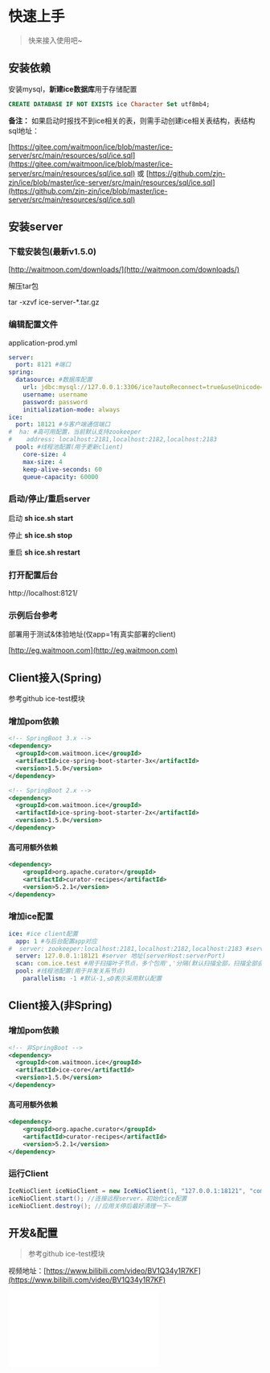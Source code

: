 # 快速上手

>快来接入使用吧~

## 安装依赖

安装mysql，**新建ice数据库**用于存储配置

```sql
CREATE DATABASE IF NOT EXISTS ice Character Set utf8mb4;
```

**备注：** 如果启动时报找不到ice相关的表，则需手动创建ice相关表结构，表结构sql地址：

[https://gitee.com/waitmoon/ice/blob/master/ice-server/src/main/resources/sql/ice.sql](https://gitee.com/waitmoon/ice/blob/master/ice-server/src/main/resources/sql/ice.sql)
或
[https://github.com/zjn-zjn/ice/blob/master/ice-server/src/main/resources/sql/ice.sql](https://github.com/zjn-zjn/ice/blob/master/ice-server/src/main/resources/sql/ice.sql)

## 安装server

### 下载安装包(最新v1.5.0)

[http://waitmoon.com/downloads/](http://waitmoon.com/downloads/)

解压tar包 

tar -xzvf ice-server-*.tar.gz

### 编辑配置文件

application-prod.yml

```yml
server:
  port: 8121 #端口
spring:
  datasource: #数据库配置
    url: jdbc:mysql://127.0.0.1:3306/ice?autoReconnect=true&useUnicode=true&characterEncoding=UTF-8&zeroDateTimeBehavior=convertToNull&serverTimezone=Asia/Shanghai&useSSL=false
    username: username
    password: password
    initialization-mode: always
ice:
  port: 18121 #与客户端通信端口
#  ha: #高可用配置，当前默认支持zookeeper
#    address: localhost:2181,localhost:2182,localhost:2183
  pool: #线程池配置(用于更新client)
    core-size: 4
    max-size: 4
    keep-alive-seconds: 60
    queue-capacity: 60000
```

### 启动/停止/重启server

启动
**sh ice.sh start**

停止
**sh ice.sh stop**

重启
**sh ice.sh restart**

### 打开配置后台

http://localhost:8121/

### 示例后台参考

部署用于测试&体验地址(仅app=1有真实部署的client)

[http://eg.waitmoon.com](http://eg.waitmoon.com)

## Client接入(Spring)

参考github ice-test模块

### 增加pom依赖

```xml
<!-- SpringBoot 3.x -->
<dependency>
  <groupId>com.waitmoon.ice</groupId>
  <artifactId>ice-spring-boot-starter-3x</artifactId>
  <version>1.5.0</version>
</dependency>

<!-- SpringBoot 2.x -->
<dependency>
  <groupId>com.waitmoon.ice</groupId>
  <artifactId>ice-spring-boot-starter-2x</artifactId>
  <version>1.5.0</version>
</dependency>
```

#### 高可用额外依赖

```xml
<dependency>
    <groupId>org.apache.curator</groupId>
    <artifactId>curator-recipes</artifactId>
    <version>5.2.1</version>
</dependency>
```

### 增加ice配置

```yml
ice: #ice client配置
  app: 1 #与后台配置app对应
#  server: zookeeper:localhost:2181,localhost:2182,localhost:2183 #server高可用配置
  server: 127.0.0.1:18121 #server 地址(serverHost:serverPort)
  scan: com.ice.test #用于扫描叶子节点，多个包用','分隔(默认扫描全部，扫描全部会拖慢应用启动速度)
  pool: #线程池配置(用于并发关系节点)
    parallelism: -1 #默认-1,≤0表示采用默认配置
```

## Client接入(非Spring)

### 增加pom依赖

```xml
<!-- 非SpringBoot -->
<dependency>
  <groupId>com.waitmoon.ice</groupId>
  <artifactId>ice-core</artifactId>
  <version>1.5.0</version>
</dependency>
```

#### 高可用额外依赖

```xml
<dependency>
    <groupId>org.apache.curator</groupId>
    <artifactId>curator-recipes</artifactId>
    <version>5.2.1</version>
</dependency>
```

### 运行Client

```java
IceNioClient iceNioClient = new IceNioClient(1, "127.0.0.1:18121", "com.ice.test"); //传入app、server地址和叶子节点扫描路径
iceNioClient.start(); //连接远程server，初始化ice配置
iceNioClient.destroy(); //应用关停后最好清理一下~ 
```

## 开发&配置

>参考github ice-test模块

视频地址：[https://www.bilibili.com/video/BV1Q34y1R7KF](https://www.bilibili.com/video/BV1Q34y1R7KF)

<iframe src="//player.bilibili.com/player.html?aid=807134055&bvid=BV1Q34y1R7KF&cid=456033283&page=1" scrolling="no" border="0" frameborder="no" framespacing="0" allowfullscreen="true"> </iframe>